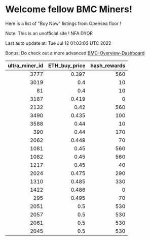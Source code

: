 # Welcome fellow BMC Miners!
Here is a list of "Buy Now" listings from Opensea floor !

Note: This is an unofficial site ! NFA DYOR

Last auto update at: Tue Jul 12 01:03:03 UTC 2022

Bonus: Do check out a more advanced [BMC-Overview-Dashboard](https://dune.com/defifunk/BMC-Overview-Dashboard)


|   ultra_miner_id |   ETH_buy_price |   hash_rewards |
|-----------------:|----------------:|---------------:|
|             3777 |           0.397 |            560 |
|             3019 |           0.4   |             10 |
|               81 |           0.4   |             10 |
|             3187 |           0.419 |              0 |
|             2132 |           0.42  |            560 |
|             3490 |           0.435 |            100 |
|             3588 |           0.44  |             10 |
|              390 |           0.44  |            170 |
|             2062 |           0.449 |             70 |
|             1081 |           0.45  |            560 |
|             1082 |           0.45  |            560 |
|             1217 |           0.45  |             40 |
|             2024 |           0.475 |            290 |
|             1310 |           0.485 |            330 |
|             1422 |           0.486 |              0 |
|              295 |           0.495 |             70 |
|             2051 |           0.5   |            530 |
|             2057 |           0.5   |            530 |
|             2061 |           0.5   |            530 |
|             2045 |           0.5   |            530 |